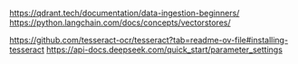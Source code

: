 https://qdrant.tech/documentation/data-ingestion-beginners/
https://python.langchain.com/docs/concepts/vectorstores/


https://github.com/tesseract-ocr/tesseract?tab=readme-ov-file#installing-tesseract
https://api-docs.deepseek.com/quick_start/parameter_settings